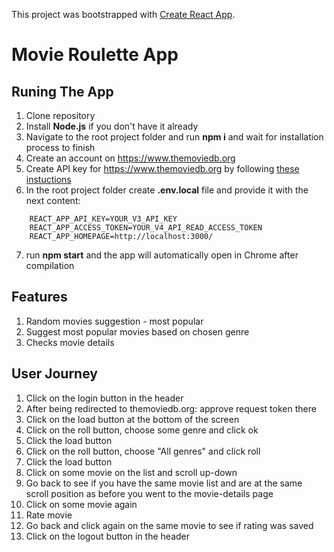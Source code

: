 This project was bootstrapped with [Create React App](https://github.com/facebook/create-react-app).

# Movie Roulette App

## Runing The App

1. Clone repository
2. Install **Node.js** if you don't have it already
3. Navigate to the root project folder and run **npm i** and wait for installation process to finish
4. Create an account on https://www.themoviedb.org
5. Create API key for https://www.themoviedb.org by following [these instuctions](https://developers.themoviedb.org/3/getting-started/introduction)
6. In the root project folder create **.env.local** file and provide it with the next content:
``` 
    REACT_APP_API_KEY=YOUR_V3_API_KEY
    REACT_APP_ACCESS_TOKEN=YOUR_V4_API_READ_ACCESS_TOKEN
    REACT_APP_HOMEPAGE=http://localhost:3000/
```
7. run **npm start** and the app will automatically open in Chrome after compilation


## Features

1. Random movies suggestion - most popular
2. Suggest most popular movies based on chosen genre
3. Checks movie details

## User Journey

1.  Click on the login button in the header
2.  After being redirected to themoviedb.org: approve request token there
3.  Click on the load button at the bottom of the screen
4.  Click on the roll button, choose some genre and click ok
5.  Click the load button
6.  Click on the roll button, choose "All genres" and click roll
7.  Click the load button
8.  Click on some movie on the list and scroll up-down
9.  Go back to see if you have the same movie list and are at the same scroll position as before you went to the movie-details page
10. Click on some movie again
11. Rate movie
12. Go back and click again on the same movie to see if rating was saved
13. Click on the logout button in the header
